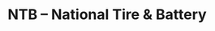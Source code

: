 ---
title: "NTB – National Tire & Battery"
url: /roanoke/ntb-national-tire-and-battery/
shop: car repair
---